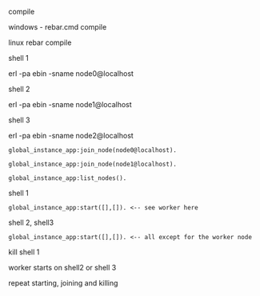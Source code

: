 compile

windows -
rebar.cmd compile

linux
rebar compile

shell 1

erl -pa ebin -sname node0@localhost

shell 2

erl -pa ebin -sname node1@localhost

shell 3

erl -pa ebin -sname node2@localhost

```
global_instance_app:join_node(node0@localhost).

global_instance_app:join_node(node1@localhost).

global_instance_app:list_nodes().
```

shell 1

```
global_instance_app:start([],[]). <-- see worker here
```

shell 2, shell3

```
global_instance_app:start([],[]). <-- all except for the worker node
```

kill shell 1 

worker starts on shell2 or shell 3

repeat starting, joining and killing
